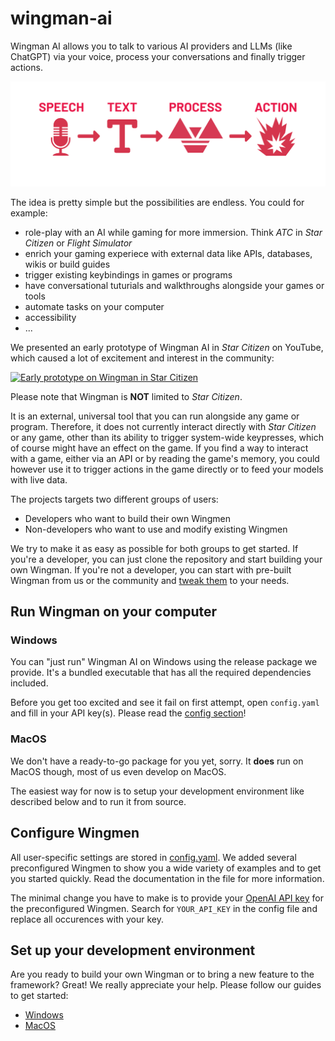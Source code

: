# wingman-ai

Wingman AI allows you to talk to various AI providers and LLMs (like ChatGPT) via your voice, process your conversations and finally trigger actions.

![Wingman Flow](wingman-flow.png)

The idea is pretty simple but the possibilities are endless. You could for example:

- role-play with an AI while gaming for more immersion. Think _ATC_ in _Star Citizen_ or _Flight Simulator_
- enrich your gaming experiece with external data like APIs, databases, wikis or build guides
- trigger existing keybindings in games or programs
- have conversational tuturials and walkthroughs alongside your games or tools
- automate tasks on your computer
- accessibility
- ...

We presented an early prototype of Wingman AI in _Star Citizen_ on YouTube, which caused a lot of excitement and interest in the community:

[![Early prototype on Wingman in Star Citizen](https://img.youtube.com/vi/hHy7OZQX_nQ/0.jpg)](https://www.youtube.com/watch?v=hHy7OZQX_nQ)

Please note that Wingman is **NOT** limited to _Star Citizen_.

It is an external, universal tool that you can run alongside any game or program. Therefore, it does not currently interact directly with _Star Citizen_ or any game, other than its ability to trigger system-wide keypresses, which of course might have an effect on the game.
If you find a way to interact with a game, either via an API or by reading the game's memory, you could however use it to trigger actions in the game directly or to feed your models with live data.

The projects targets two different groups of users:

- Developers who want to build their own Wingmen
- Non-developers who want to use and modify existing Wingmen

We try to make it as easy as possible for both groups to get started. If you're a developer, you can just clone the repository and start building your own Wingman. If you're not a developer, you can start with pre-built Wingman from us or the community and [tweak them](#configure-wingmen) to your needs.

## Run Wingman on your computer

### Windows

You can "just run" Wingman AI on Windows using the release package we provide. It's a bundled executable that has all the required dependencies included.

Before you get too excited and see it fail on first attempt, open `config.yaml` and fill in your API key(s). Please read the [config section](#configure-wingmen)!

### MacOS

We don't have a ready-to-go package for you yet, sorry. It **does** run on MacOS though, most of us even develop on MacOS.

The easiest way for now is to setup your development environment like described below and to run it from source.

## Configure Wingmen

All user-specific settings are stored in [config.yaml](https://github.com/ShipBit/wingman-ai/blob/documentation/config.example.yaml). We added several preconfigured Wingmen to show you a wide variety of examples and to get you started quickly. Read the documentation in the file for more information.

The minimal change you have to make is to provide your [OpenAI API key](https://platform.openai.com/account/api-keys) for the preconfigured Wingmen. Search for `YOUR_API_KEY` in the config file and replace all occurences with your key.

## Set up your development environment

Are you ready to build your own Wingman or to bring a new feature to the framework? Great! We really appreciate your help. Please follow our guides to get started:

- [Windows](docs/develop-windows.md)
- [MacOS](docs/develop-macos.md)

